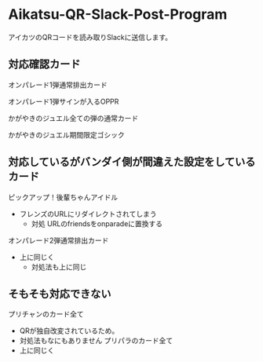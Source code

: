 # Aikatsu-QR-Slack-Post-Program
アイカツのQRコードを読み取りSlackに送信します。

## 対応確認カード
オンパレード1弾通常排出カード

オンパレード1弾サインが入るOPPR

かがやきのジュエル全ての弾の通常カード

かがやきのジュエル期間限定ゴシック


## 対応しているがバンダイ側が間違えた設定をしているカード
ピックアップ！後輩ちゃんアイドル
- フレンズのURLにリダイレクトされてしまう
   - 対処 URLのfriendsをonparadeに置換する
   
オンパレード2弾通常排出カード
- 上に同じく
   - 対処法も上に同じ
 
## そもそも対応できない
プリチャンのカード全て
- QRが独自改変されているため。
 - 対処法もなにもありません
プリパラのカード全て 
- 上に同じく
